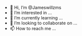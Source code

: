 - 👋 Hi, I’m @Jameswillzms
- 👀 I’m interested in ...
- 🌱 I’m currently learning ...
- 💞️ I’m looking to collaborate on ...
- 📫 How to reach me ...

<!---
Jameswillzms/Jameswillzms is a ✨ special ✨ repository because its `README.md` (this file) appears on your GitHub profile.
You can click the Preview link to take a look at your changes.
--->

